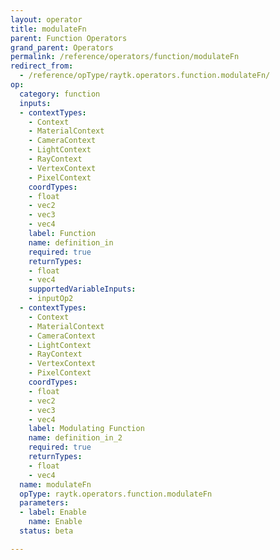 ```yaml
---
layout: operator
title: modulateFn
parent: Function Operators
grand_parent: Operators
permalink: /reference/operators/function/modulateFn
redirect_from:
  - /reference/opType/raytk.operators.function.modulateFn/
op:
  category: function
  inputs:
  - contextTypes:
    - Context
    - MaterialContext
    - CameraContext
    - LightContext
    - RayContext
    - VertexContext
    - PixelContext
    coordTypes:
    - float
    - vec2
    - vec3
    - vec4
    label: Function
    name: definition_in
    required: true
    returnTypes:
    - float
    - vec4
    supportedVariableInputs:
    - inputOp2
  - contextTypes:
    - Context
    - MaterialContext
    - CameraContext
    - LightContext
    - RayContext
    - VertexContext
    - PixelContext
    coordTypes:
    - float
    - vec2
    - vec3
    - vec4
    label: Modulating Function
    name: definition_in_2
    required: true
    returnTypes:
    - float
    - vec4
  name: modulateFn
  opType: raytk.operators.function.modulateFn
  parameters:
  - label: Enable
    name: Enable
  status: beta

---
```

